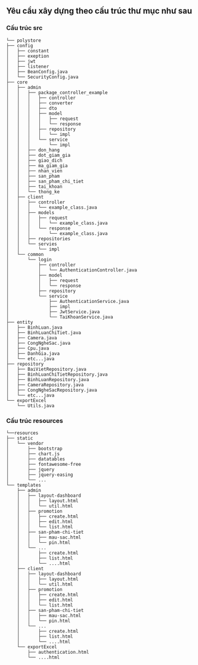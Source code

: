 
## Yêu cầu xây dựng theo cấu trúc thư mục như sau

### Cấu trúc src

    └── polystore
    ├── config
    │   ├── constant
    │   ├── exeption
    │   ├── jwt
    │   ├── listener
    │   ├── BeanConfig.java
    │   └── SecurityConfig.java
    ├── core
    │   ├── admin
    │   │   ├── package_controller_example
    │   │   │   ├── controller
    │   │   │   ├── converter
    │   │   │   ├── dto
    │   │   │   ├── model
    │   │   │   │   ├── request
    │   │   │   │   └── response
    │   │   │   ├── repository
    │   │   │   │   └── impl
    │   │   │   └── service
    │   │   │       └── impl
    │   │   ├── don_hang
    │   │   ├── dot_giam_gia
    │   │   ├── giao_dich
    │   │   ├── ma_giam_gia
    │   │   ├── nhan_vien
    │   │   ├── san_pham
    │   │   ├── san_pham_chi_tiet
    │   │   ├── tai_khoan
    │   │   └── thong_ke
    │   ├── client
    │   │   ├── controller
    │   │   │   └── example_class.java
    │   │   ├── models
    │   │   │   ├── request
    │   │   │   │   └── example_class.java
    │   │   │   └── response
    │   │   │       └── example_class.java
    │   │   ├── repositories
    │   │   └── servies
    │   │       └── impl
    │   └── common
    │       └── login
    │           ├── controller
    │           │   └── AuthenticationController.java
    │           ├── model
    │           │   ├── request
    │           │   └── response
    │           ├── repository
    │           └── service
    │               ├── AuthenticationService.java
    │               ├── impl
    │               ├── JwtService.java
    │               └── TaiKhoanService.java
    ├── entity
    │   ├── BinhLuan.java
    │   ├── BinhLuanChiTiet.java
    │   ├── Camera.java
    │   ├── CongNgheSac.java
    │   ├── Cpu.java
    │   ├── DanhGia.java
    │   └── etc...java
    ├── repository
    │   ├── BaiVietRepository.java
    │   ├── BinhLuanChiTietRepository.java
    │   ├── BinhLuanRepository.java
    │   ├── CameraRepository.java
    │   ├── CongNgheSacRepository.java
    │   └── etc...java
    └── exportExcel
        └── Utils.java

### Cấu trúc resources

    └──resources
    ├── static
    │   └── vendor
    │       ├── bootstrap
    │       ├── chart.js
    │       ├── datatables
    │       ├── fontawesome-free
    │       ├── jquery
    │       ├── jquery-easing        
    │       └── ...
    └── templates
        ├── admin
        │   ├── layout-dashboard
        │   │   ├── layout.html
        │   │   └── util.html
        │   ├── promotion
        │   │   ├── create.html
        │   │   ├── edit.html
        │   │   └── list.html
        │   ├── san-pham-chi-tiet
        │   │   ├── mau-sac.html
        │   │   └── pin.html
        │   └── ...
        │       ├── create.html            
        │       ├── list.html
        │       └── ....html
        ├── client
        │   ├── layout-dashboard
        │   │   ├── layout.html
        │   │   └── util.html
        │   ├── promotion
        │   │   ├── create.html
        │   │   ├── edit.html
        │   │   └── list.html
        │   ├── san-pham-chi-tiet
        │   │   ├── mau-sac.html
        │   │   └── pin.html
        │   └── ...
        │       ├── create.html            
        │       ├── list.html
        │       └── ....html
        └── exportExcel
            ├── authentication.html
            └── ....html


        

